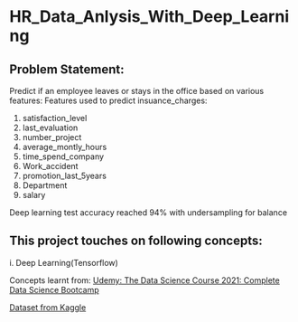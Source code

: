 #  HR_Data_Anlysis_With_Deep_Learning

## Problem Statement:
Predict if an employee leaves or stays in the office based on various features:
Features used to predict insuance_charges:
1. satisfaction_level
2. last_evaluation
3. number_project
4. average_montly_hours	
5. time_spend_company
6. Work_accident
7. promotion_last_5years
8. Department
9. salary

Deep learning test accuracy reached 94% with undersampling for balance

## This project touches on following concepts:
i. Deep Learning(Tensorflow)

Concepts learnt from:
[Udemy: The Data Science Course 2021: Complete Data Science Bootcamp](https://www.udemy.com/course/the-data-science-course-complete-data-science-bootcamp/?utm_source=adwords&utm_medium=ACCCC&utm_campaign=Branded-Topic_la.EN_cc.INDIA&utm_content=deal4584&utm_term=_._ag_79702252923_._ad_533157593701_._kw_data+science+udemy_._de_c_._dm__._pl__._ti_kwd-384695900055_._li_1007785_._pd__._&matchtype=e&gclid=EAIaIQobChMIt-2829nC8gIVEVZgCh1oqgGXEAAYASAAEgJVq_D_BwE)

[Dataset from Kaggle](https://www.kaggle.com/mfaisalqureshi/hr-analytics-and-job-prediction)